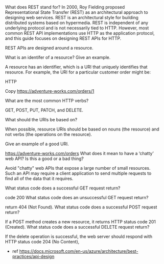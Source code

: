 What does REST stand for?
In 2000, Roy Fielding proposed Representational State Transfer (REST) as an architectural approach to designing web services. REST is an architectural style for building distributed systems based on hypermedia. REST is independent of any underlying protocol and is not necessarily tied to HTTP. However, most common REST API implementations use HTTP as the application protocol, and this guide focuses on designing REST APIs for HTTP.


REST APIs are designed around a resource.

What is an identifer of a resource? Give an example.

A resource has an identifier, which is a URI that uniquely identifies that resource. For example, the URI for a particular customer order might be:

HTTP

Copy
https://adventure-works.com/orders/1


What are the most common HTTP verbs?

GET, POST, PUT, PATCH, and DELETE.

What should the URIs be based on?

When possible, resource URIs should be based on nouns (the resource) and not verbs (the operations on the resource).

Give an example of a good URI.

https://adventure-works.com/orders
What does it mean to have a ‘chatty’ web API? Is this a good or a bad thing?

 Avoid "chatty" web APIs that expose a large number of small resources. Such an API may require a client application to send multiple requests to find all of the data that it requires.


What status code does a successful GET request return?

code 200
What status code does an unsuccessful GET request return?

return 404 (Not Found).
What status code does a successful POST request return?

If a POST method creates a new resource, it returns HTTP status code 201 (Created).
What status code does a successful DELETE request return?

If the delete operation is successful, the web server should respond with HTTP status code 204 (No Content),

- ref https://docs.microsoft.com/en-us/azure/architecture/best-practices/api-design